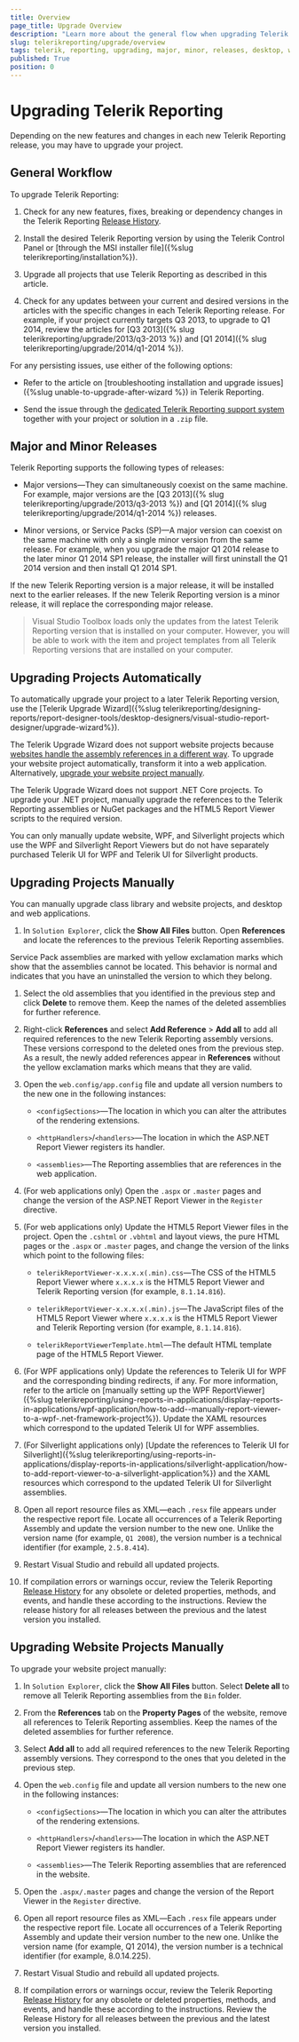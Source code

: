 ```yaml
---
title: Overview
page_title: Upgrade Overview 
description: "Learn more about the general flow when upgrading Telerik Reporting and using the major and minor releases, and upgrade desktop, website, and other projects manually."
slug: telerikreporting/upgrade/overview
tags: telerik, reporting, upgrading, major, minor, releases, desktop, website, other, projects, manually, overview
published: True
position: 0
---
```


# Upgrading Telerik Reporting

Depending on the new features and changes in each new Telerik Reporting release, you may have to upgrade your project. 

## General Workflow

To upgrade Telerik Reporting:

1. Check for any new features, fixes, breaking or dependency changes in the Telerik Reporting [Release History](https://www.telerik.com/support/whats-new/reporting/release-history). 

1. Install the desired Telerik Reporting version by using the Telerik Control Panel or [through the MSI installer file]({%slug telerikreporting/installation%}). 

1. Upgrade all projects that use Telerik Reporting as described in this article. 

1. Check for any updates between your current and desired versions in the articles with the specific changes in each Telerik Reporting release. For example, if your project currently targets Q3 2013, to upgrade to Q1 2014, review the articles for [Q3 2013]({% slug telerikreporting/upgrade/2013/q3-2013 %}) and [Q1 2014]({% slug telerikreporting/upgrade/2014/q1-2014 %}). 

For any persisting issues, use either of the following options: 

* Refer to the article on [troubleshooting installation and upgrade issues]({%slug unable-to-upgrade-after-wizard %}) in Telerik Reporting. 

* Send the issue through the [dedicated Telerik Reporting support system](https://www.telerik.com/support/reporting) together with your project or solution in a `.zip` file. 

## Major and Minor Releases

Telerik Reporting supports the following types of releases: 

* Major versions&mdash;They can simultaneously coexist on the same machine. For example, major versions are the [Q3 2013]({% slug telerikreporting/upgrade/2013/q3-2013 %}) and [Q1 2014]({% slug telerikreporting/upgrade/2014/q1-2014 %}) releases. 

* Minor versions, or Service Packs (SP)&mdash;A major version can coexist on the same machine with only a single minor version from the same release. For example, when you upgrade the major Q1 2014 release to the later minor Q1 2014 SP1 release, the installer will first uninstall the Q1 2014 version and then install Q1 2014 SP1. 

If the new Telerik Reporting version is a major release, it will be installed next to the earlier releases. If the new Telerik Reporting version is a minor release, it will replace the corresponding major release. 

> Visual Studio Toolbox loads only the updates from the latest Telerik Reporting version that is installed on your computer. However, you will be able to work with the item and project templates from all Telerik Reporting versions that are installed on your computer. 


## Upgrading Projects Automatically

To automatically upgrade your project to a later Telerik Reporting version, use the [Telerik Upgrade Wizard]({%slug telerikreporting/designing-reports/report-designer-tools/desktop-designers/visual-studio-report-designer/upgrade-wizard%}). 

The Telerik Upgrade Wizard does not support website projects because [websites handle the assembly references in a different way](https://msdn.microsoft.com/en-us/library/dd547590(v=vs.110).aspx). To upgrade your website project automatically, transform it into a web application. Alternatively, [upgrade your website project manually](#upgrading-website-projects-manually).

The Telerik Upgrade Wizard does not support .NET Core projects. To upgrade your .NET project, manually upgrade the references to the Telerik Reporting assemblies or NuGet packages and the HTML5 Report Viewer scripts to the required version. 

You can only manually update website, WPF, and Silverlight projects which use the WPF and Silverlight Report Viewers but do not have separately purchased Telerik UI for WPF and Telerik UI for Silverlight products.

## Upgrading Projects Manually

You can manually upgrade class library and website projects, and desktop and web applications. 

1. In `Solution Explorer`, click the __Show All Files__ button. Open __References__ and locate the references to the previous Telerik Reporting assemblies. 

  Service Pack assemblies are marked with yellow exclamation marks which show that the assemblies cannot be located. This behavior is normal and indicates that you have an uninstalled the version to which they belong. 

1. Select the old assemblies that you identified in the previous step and click __Delete__ to remove them. Keep the names of the deleted assemblies for further reference. 

1. Right-click __References__ and select __Add Reference__ > __Add all__ to add all required references to the new Telerik Reporting assembly versions. These versions correspond to the deleted ones from the previous step. As a result, the newly added references appear in __References__ without the yellow exclamation marks which means that they are valid. 

1. Open the `web.config/app.config` file and update all version numbers to the new one in the following instances: 

   + `<configSections>`―The location in which you can alter the attributes of the rendering extensions. 

   + `<httpHandlers>`/`<handlers>`―The location in which the ASP.NET Report Viewer registers its handler. 

   + `<assemblies>`―The Reporting assemblies that are references in the web application. 

1. (For web applications only) Open the `.aspx` or `.master` pages and change the version of the ASP.NET Report Viewer in the `Register` directive. 

1. (For web applications only) Update the HTML5 Report Viewer files in the project. Open the `.cshtml` or `.vbhtml` and layout views, the pure HTML pages or the `.aspx` or `.master` pages, and change the version of the links which point to the following files: 

   + `telerikReportViewer-x.x.x.x(.min).css`―The CSS of the HTML5 Report Viewer where `x.x.x.x` is the HTML5 Report Viewer and Telerik Reporting version (for example, `8.1.14.816`). 

   + `telerikReportViewer-x.x.x.x(.min).js`―The JavaScript files of the HTML5 Report Viewer where `x.x.x.x` is the HTML5 Report Viewer and Telerik Reporting version (for example, `8.1.14.816`). 

   + `telerikReportViewerTemplate.html`―The default HTML template page of the HTML5 Report Viewer. 

1. (For WPF applications only) Update the references to Telerik UI for WPF and the corresponding binding redirects, if any. For more information, refer to the article on [manually setting up the WPF ReportViewer]({%slug telerikreporting/using-reports-in-applications/display-reports-in-applications/wpf-application/how-to-add--manually-report-viewer-to-a-wpf-.net-framework-project%}). Update the XAML resources which correspond to the updated Telerik UI for WPF assemblies.

1. (For Silverlight applications only) [Update the references to Telerik UI for Silverlight]({%slug telerikreporting/using-reports-in-applications/display-reports-in-applications/silverlight-application/how-to-add-report-viewer-to-a-silverlight-application%}) and the XAML resources which correspond to the updated Telerik UI for Silverlight assemblies.

1. Open all report resource files as XML―each `.resx` file appears under the respective report file. Locate all occurrences of a Telerik Reporting Assembly and update the version number to the new one. Unlike the version name (for example, `Q1 2008`), the version number is a technical identifier (for example, `2.5.8.414`). 

1. Restart Visual Studio and rebuild all updated projects. 

1. If compilation errors or warnings occur, review the Telerik Reporting [Release History](https://www.telerik.com/support/whats-new/reporting/release-history) for any obsolete or deleted properties, methods, and events, and handle these according to the instructions. Review the release history for all releases between the previous and the latest version you installed.


## Upgrading Website Projects Manually

To upgrade your website project manually: 

1. In `Solution Explorer`, click the __Show All Files__ button. Select __Delete all__ to remove all Telerik Reporting assemblies from the `Bin` folder. 

1. From the __References__ tab on the __Property Pages__ of the website, remove all references to Telerik Reporting assemblies. Keep the names of the deleted assemblies for further reference. 

1. Select __Add all__ to add all required references to the new Telerik Reporting assembly versions. They correspond to the ones that you deleted in the previous step. 

1. Open the `web.config` file and update all version numbers to the new one in the following instances: 

   + `<configSections>`―The location in which you can alter the attributes of the rendering extensions. 

   + `<httpHandlers>`/`<handlers>`―The location in which the ASP.NET Report Viewer registers its handler. 

   + `<assemblies>`―The Telerik Reporting assemblies that are referenced in the website. 

1. Open the `.aspx/.master` pages and change the version of the Report Viewer in the `Register` directive. 

1. Open all report resource files as XML―Each `.resx` file appears under the respective report file. Locate all occurrences of a Telerik Reporting Assembly and update their version number to the new one. Unlike the version name (for example, Q1 2014), the version number is a technical identifier (for example, 8.0.14.225). 

1. Restart Visual Studio and rebuild all updated projects. 

1. If compilation errors or warnings occur, review the Telerik Reporting [Release History](https://www.telerik.com/support/whats-new/reporting/release-history) for any obsolete or deleted properties, methods, and events, and handle these according to the instructions. Review the Release History for all releases between the previous and the latest version you installed. 


